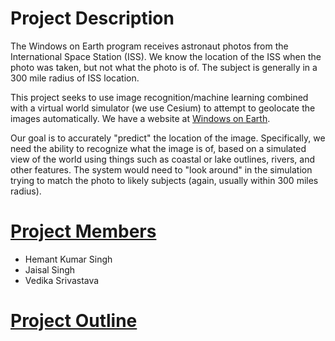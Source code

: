 # Project Description

The Windows on Earth program receives astronaut photos from the International Space Station (ISS). We know the location of the ISS when the photo was taken, but not what the photo is of. The subject is generally in a 300 mile radius of ISS location. 

This project seeks to use image recognition/machine learning combined with a virtual world simulator (we use Cesium) to attempt to geolocate the images automatically. We have a website at [Windows on Earth](https://www.windowsonearth.org/). 

Our goal is to accurately "predict" the location of the image. Specifically, we need the ability to recognize what the image is of, based on a simulated view of the world using things such as coastal or lake outlines, rivers, and other features. The system would need to "look around" in the simulation trying to match the photo to likely subjects (again, usually within 300 miles radius).

# [Project Members](https://github.com/BU-Spark/ml-terc-image-geolocation/blob/dev-patch-1/COLLABORATORS)

- Hemant Kumar Singh
- Jaisal Singh
- Vedika Srivastava

# [Project Outline](https://github.com/BU-Spark/ml-terc-image-geolocation/blob/dev-patch-1/project-outline.md)